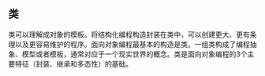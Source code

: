 ## 类
类可以理解成对象的模板。将结构化编程构造封装在类中，可以创建更大、更有条理以及更容易维护的程序。面向对象编程最基本的构造是类。一组类构成了编程抽象、模型或者模板，通常对应于一个现实世界的概念。类是面向对象编程的3个主要特征（封装、继承和多态性）的基础。